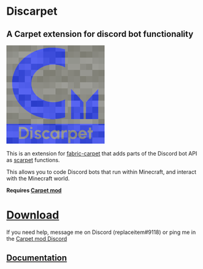 # Discarpet

## A Carpet extension for discord bot functionality

![Discarpet](https://raw.githubusercontent.com/replaceitem/carpet-discarpet/master/src/main/resources/assets/discarpet/icon.png)

This is an extension for [fabric-carpet](https://github.com/gnembon/fabric-carpet)
that adds parts of the Discord bot API as
[scarpet](https://github.com/gnembon/fabric-carpet/wiki/Scarpet) functions.

This allows you to code Discord bots that run within Minecraft, and interact with the Minecraft world.

**Requires [Carpet mod](https://github.com/gnembon/fabric-carpet/releases)**

# [Download](https://modrinth.com/mod/discarpet/versions)

If you need help, message me on Discord (replaceitem#9118) or ping me in the [Carpet mod Discord](https://discord.gg/gn99m4QRY4)

## [Documentation](https://replaceitem.github.io/carpet-discarpet/)
